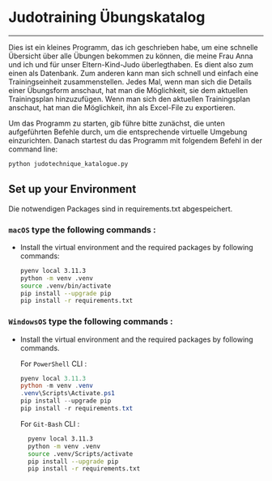 # Judotraining Übungskatalog
---
Dies ist ein kleines Programm, das ich geschrieben habe, um eine schnelle Übersicht über alle Übungen bekommen zu können, die meine Frau Anna und ich und für unser Eltern-Kind-Judo überlegthaben. Es dient also zum einen als Datenbank. Zum anderen kann man sich schnell und einfach eine Trainingseinheit zusammenstellen. Jedes Mal, wenn man sich die Details einer Übungsform anschaut, hat man die Möglichkeit, sie dem aktuellen Trainingsplan hinzuzufügen. Wenn man sich den aktuellen Trainingsplan anschaut, hat man die Möglichkeit, ihn als Excel-File zu exportieren.

Um das Programm zu starten, gib führe bitte zunächst, die unten aufgeführten Befehle durch, um die entsprechende virtuelle Umgebung einzurichten.
Danach startest du das Programm mit folgendem Befehl in der command line:
``` bash
python judotechnique_katalogue.py
```


## Set up your Environment

Die notwendigen Packages sind in requirements.txt abgespeichert.

### **`macOS`** type the following commands : 


- Install the virtual environment and the required packages by following commands:

    ```BASH
    pyenv local 3.11.3
    python -m venv .venv
    source .venv/bin/activate
    pip install --upgrade pip
    pip install -r requirements.txt
    ```
### **`WindowsOS`** type the following commands :

- Install the virtual environment and the required packages by following commands.

   For `PowerShell` CLI :

    ```PowerShell
    pyenv local 3.11.3
    python -m venv .venv
    .venv\Scripts\Activate.ps1
    pip install --upgrade pip
    pip install -r requirements.txt
    ```

    For `Git-Bash` CLI :

  ```BASH
    pyenv local 3.11.3
    python -m venv .venv
    source .venv/Scripts/activate
    pip install --upgrade pip
    pip install -r requirements.txt
    ```


